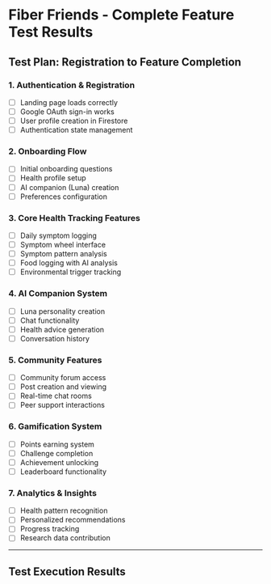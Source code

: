 # Fiber Friends - Complete Feature Test Results

## Test Plan: Registration to Feature Completion

### 1. Authentication & Registration
- [ ] Landing page loads correctly
- [ ] Google OAuth sign-in works
- [ ] User profile creation in Firestore
- [ ] Authentication state management

### 2. Onboarding Flow
- [ ] Initial onboarding questions
- [ ] Health profile setup
- [ ] AI companion (Luna) creation
- [ ] Preferences configuration

### 3. Core Health Tracking Features
- [ ] Daily symptom logging
- [ ] Symptom wheel interface
- [ ] Symptom pattern analysis
- [ ] Food logging with AI analysis
- [ ] Environmental trigger tracking

### 4. AI Companion System
- [ ] Luna personality creation
- [ ] Chat functionality
- [ ] Health advice generation
- [ ] Conversation history

### 5. Community Features
- [ ] Community forum access
- [ ] Post creation and viewing
- [ ] Real-time chat rooms
- [ ] Peer support interactions

### 6. Gamification System
- [ ] Points earning system
- [ ] Challenge completion
- [ ] Achievement unlocking
- [ ] Leaderboard functionality

### 7. Analytics & Insights
- [ ] Health pattern recognition
- [ ] Personalized recommendations
- [ ] Progress tracking
- [ ] Research data contribution

---

## Test Execution Results
